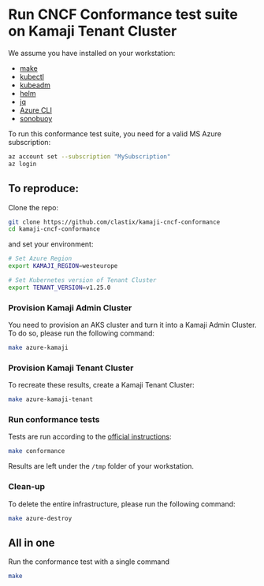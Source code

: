 # Run CNCF Conformance test suite on Kamaji Tenant Cluster

We assume you have installed on your workstation:

- [make](https://www.gnu.org/software/make/)
- [kubectl](https://kubernetes.io/docs/tasks/tools/#kubectl)
- [kubeadm](https://kubernetes.io/docs/tasks/tools/#kubeadm)
- [helm](https://helm.sh/docs/intro/install/)
- [jq](https://stedolan.github.io/jq/)
- [Azure CLI](https://docs.microsoft.com/en-us/cli/azure/install-azure-cli)
- [sonobuoy](https://github.com/vmware-tanzu/sonobuoy)

To run this conformance test suite, you need for a valid MS Azure subscription:

```bash
az account set --subscription "MySubscription"
az login
```

## To reproduce:

Clone the repo:

```bash
git clone https://github.com/clastix/kamaji-cncf-conformance
cd kamaji-cncf-conformance
```

and set your environment:

```bash
# Set Azure Region
export KAMAJI_REGION=westeurope

# Set Kubernetes version of Tenant Cluster
export TENANT_VERSION=v1.25.0
```

### Provision Kamaji Admin Cluster

You need to provision an AKS cluster and turn it into a Kamaji Admin Cluster. To do so, please run the following command:

```bash
make azure-kamaji
```

### Provision Kamaji Tenant Cluster

To recreate these results, create a Kamaji Tenant Cluster:

```bash
make azure-kamaji-tenant
```

### Run conformance tests

Tests are run according to the [official instructions](https://github.com/cncf/k8s-conformance/blob/master/instructions.md):

```bash
make conformance
```

Results are left under the `/tmp` folder of your workstation.

### Clean-up

To delete the entire infrastructure, please run the following command:

```bash
make azure-destroy
```

## All in one
Run the conformance test with a single command

```bash
make
```
